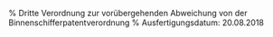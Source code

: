 % Dritte Verordnung zur vorübergehenden Abweichung von der Binnenschifferpatentverordnung
% Ausfertigungsdatum: 20.08.2018
 
